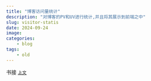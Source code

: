 ```yaml
---
title: "博客访问量统计"
description: "对博客的PV和UV进行统计,并且将其展示到前端之中"
slug: visitor-statis
date: 2024-09-24
image:
categories:
    - blog
tags:
    - old
---
```


书接 [`上文`](/p/umami-start)
